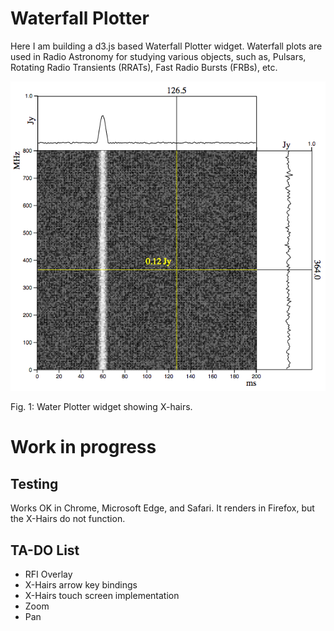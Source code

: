 # Waterfall Plotter

Here I am building a d3.js based Waterfall Plotter widget. Waterfall plots are used in Radio Astronomy for studying various objects, such as, Pulsars, Rotating Radio Transients (RRATs), Fast Radio Bursts (FRBs), etc.

![](https://github.com/rubiculite/waterfall_plotter/blob/master/docs/pics/waterfall_plotter_with_xhairs.png)

Fig. 1: Water Plotter widget showing X-hairs.

# Work in progress

## Testing

Works OK in Chrome, Microsoft Edge, and Safari. It renders in Firefox, but the X-Hairs do not function.

## TA-DO List
* RFI Overlay
* X-Hairs arrow key bindings
* X-Hairs touch screen implementation
* Zoom
* Pan 
